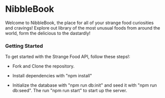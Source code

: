 # NibbleBook

Welcome to NibbleBook, the place for all of your strange food curiosities and cravings! Explore out library of the most unusual foods from around the world, form the delicious to the dastardly!

### Getting Started

To get started with the Strange Food API, follow these steps!:

- Fork and Clone the repository.

- Install dependencies with "npm install"

- Initialize the database with "npm run db:init" and seed it with "npm run db:seed". The run "npm run start" to start up the server.



